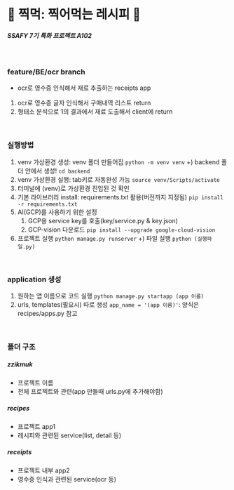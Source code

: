 # :camera_flash: 찍먹: 찍어먹는 레시피 :fork_and_knife:

##### SSAFY 7기 특화 프로젝트 A102

<br>

### feature/BE/ocr branch

- ocr로 영수증 인식해서 재료 추출하는 receipts app
1. ocr로 영수증 글자 인식해서 구매내역 리스트 return
2. 형태소 분석으로 1의 결과에서 재료 도출해서 client에 return

<br>

### 실행방법

1. venv 가상환경 생성: venv 폴더 만들어짐
   `python -m venv venv`
   +) backend 폴더 안에서 생성! `cd backend`
2. venv 가상환경 실행: tab키로 자동완성 가능
   `source venv/Scripts/activate`
3. 터미널에 (venv)로 가상환경 진입된 것 확인
4. 기본 라이브러리 install: requirements.txt 활용(버전까지 지정됨)
   `pip install -r requirements.txt`
5. AI(GCP)를 사용하기 위한 설정
   1. GCP용 service key를 호출(key/service.py & key.json)
   2. GCP-vision 다운로드
      `pip install --upgrade google-cloud-vision`
6. 프로젝트 실행
   `python manage.py runserver`
   +) 파일 실행
   `python (실행파일.py)`

<br>

### application 생성

1. 원하는 앱 이름으로 코드 실행
   `python manage.py startapp (app 이름)`
2. urls, templates(필요시) 따로 생성
   `app_name = '(app 이름)'`: 양식은 recipes/apps.py 참고

<br>

### 폴더 구조

##### zzikmuk

- 프로젝트 이름
- 전체 프로젝트와 관련(app 만들때 urls.py에 추가해야함)

##### recipes

- 프로젝트 app1
- 레시피와 관련된 service(list, detail 등)

##### receipts

- 프로젝트 내부 app2
- 영수증 인식과 관련된 service(ocr 등)
